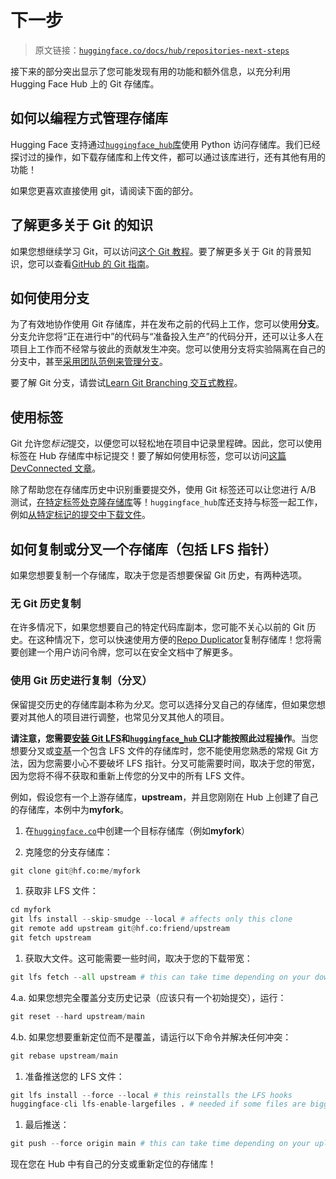 # 下一步

> 原文链接：[`huggingface.co/docs/hub/repositories-next-steps`](https://huggingface.co/docs/hub/repositories-next-steps)

接下来的部分突出显示了您可能发现有用的功能和额外信息，以充分利用 Hugging Face Hub 上的 Git 存储库。

## 如何以编程方式管理存储库

Hugging Face 支持通过[`huggingface_hub`库](https://huggingface.co/docs/huggingface_hub/index)使用 Python 访问存储库。我们已经探讨过的操作，如下载存储库和上传文件，都可以通过该库进行，还有其他有用的功能！

如果您更喜欢直接使用 git，请阅读下面的部分。

## 了解更多关于 Git 的知识

如果您想继续学习 Git，可以访问[这个 Git 教程](https://learngitbranching.js.org/)。要了解更多关于 Git 的背景知识，您可以查看[GitHub 的 Git 指南](https://github.com/git-guides)。

## 如何使用分支

为了有效地协作使用 Git 存储库，并在发布之前的代码上工作，您可以使用**分支**。分支允许您将“正在进行中”的代码与“准备投入生产”的代码分开，还可以让多人在项目上工作而不经常与彼此的贡献发生冲突。您可以使用分支将实验隔离在自己的分支中，甚至[采用团队范例来管理分支](https://ericmjl.github.io/essays-on-data-science/workflow/gitflow/)。

要了解 Git 分支，请尝试[Learn Git Branching 交互式教程](https://learngitbranching.js.org/)。

## 使用标签

Git 允许您*标记*提交，以便您可以轻松地在项目中记录里程碑。因此，您可以使用标签在 Hub 存储库中标记提交！要了解如何使用标签，您可以访问[这篇 DevConnected 文章](https://devconnected.com/how-to-create-git-tags/)。

除了帮助您在存储库历史中识别重要提交外，使用 Git 标签还可以让您进行 A/B 测试，[在特定标签处克隆存储库](https://www.techiedelight.com/clone-specific-tag-with-git/)等！`huggingface_hub`库还支持与标签一起工作，例如[从特定标记的提交中下载文件](https://huggingface.co/docs/huggingface_hub/main/en/how-to-downstream#hfhuburl)。

## 如何复制或分叉一个存储库（包括 LFS 指针）

如果您想要复制一个存储库，取决于您是否想要保留 Git 历史，有两种选项。

### 无 Git 历史复制

在许多情况下，如果您想要自己的特定代码库副本，您可能不关心以前的 Git 历史。在这种情况下，您可以快速使用方便的[Repo Duplicator](https://huggingface.co/spaces/huggingface-projects/repo_duplicator)复制存储库！您将需要创建一个用户访问令牌，您可以在安全文档中了解更多。

### 使用 Git 历史进行复制（分叉）

保留提交历史的存储库副本称为*分叉*。您可以选择分叉自己的存储库，但如果您想要对其他人的项目进行调整，也常见分叉其他人的项目。

**请注意，您需要[安装 Git LFS](https://git-lfs.github.com/)和[`huggingface_hub` CLI](https://huggingface.co/docs/huggingface_hub/index)才能按照此过程操作**。当您想要分叉或[变基](https://git-scm.com/docs/git-rebase)一个包含 LFS 文件的存储库时，您不能使用您熟悉的常规 Git 方法，因为您需要小心不要破坏 LFS 指针。分叉可能需要时间，取决于您的带宽，因为您将不得不获取和重新上传您的分叉中的所有 LFS 文件。

例如，假设您有一个上游存储库，**upstream**，并且您刚刚在 Hub 上创建了自己的存储库，本例中为**myfork**。

1.  在[`huggingface.co`](https://huggingface.co)中创建一个目标存储库（例如**myfork**）

1.  克隆您的分支存储库：

```py
git clone git@hf.co:me/myfork
```

1.  获取非 LFS 文件：

```py
cd myfork
git lfs install --skip-smudge --local # affects only this clone
git remote add upstream git@hf.co:friend/upstream
git fetch upstream
```

1.  获取大文件。这可能需要一些时间，取决于您的下载带宽：

```py
git lfs fetch --all upstream # this can take time depending on your download bandwidth
```

4.a. 如果您想完全覆盖分支历史记录（应该只有一个初始提交），运行：

```py
git reset --hard upstream/main
```

4.b. 如果您想要重新定位而不是覆盖，请运行以下命令并解决任何冲突：

```py
git rebase upstream/main
```

1.  准备推送您的 LFS 文件：

```py
git lfs install --force --local # this reinstalls the LFS hooks
huggingface-cli lfs-enable-largefiles . # needed if some files are bigger than 5GB
```

1.  最后推送：

```py
git push --force origin main # this can take time depending on your upload bandwidth
```

现在您在 Hub 中有自己的分支或重新定位的存储库！
